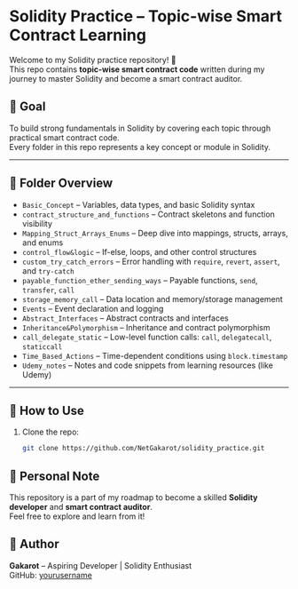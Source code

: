 # Solidity Practice – Topic-wise Smart Contract Learning

Welcome to my Solidity practice repository! 🧠  
This repo contains **topic-wise smart contract code** written during my journey to master Solidity and become a smart contract auditor.

## 🎯 Goal

To build strong fundamentals in Solidity by covering each topic through practical smart contract code.  
Every folder in this repo represents a key concept or module in Solidity.

---

## 📂 Folder Overview

- `Basic_Concept` – Variables, data types, and basic Solidity syntax
- `contract_structure_and_functions` – Contract skeletons and function visibility
- `Mapping_Struct_Arrays_Enums` – Deep dive into mappings, structs, arrays, and enums
- `control_flow&logic` – If-else, loops, and other control structures
- `custom_try_catch_errors` – Error handling with `require`, `revert`, `assert`, and `try-catch`
- `payable_function_ether_sending_ways` – Payable functions, `send`, `transfer`, `call`
- `storage_memory_call` – Data location and memory/storage management
- `Events` – Event declaration and logging
- `Abstract_Interfaces` – Abstract contracts and interfaces
- `Inheritance&Polymorphism` – Inheritance and contract polymorphism
- `call_delegate_static` – Low-level function calls: `call`, `delegatecall`, `staticcall`
- `Time_Based_Actions` – Time-dependent conditions using `block.timestamp`
- `Udemy_notes` – Notes and code snippets from learning resources (like Udemy)

---

## 🚀 How to Use

1. Clone the repo:
   ```bash
   git clone https://github.com/NetGakarot/solidity_practice.git

## 🧠 Personal Note

This repository is a part of my roadmap to become a skilled **Solidity developer** and **smart contract auditor**.  
Feel free to explore and learn from it!

## 👤 Author

**Gakarot** – Aspiring Developer | Solidity Enthusiast  
GitHub: [yourusername](https://github.com/NetGakarot)
